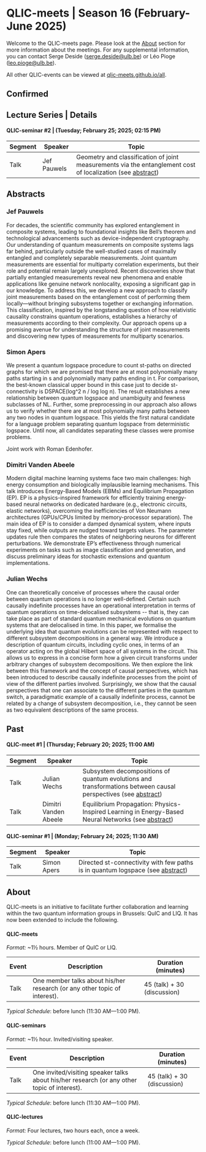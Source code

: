 # QLIC-meets | Season 16 (February-June 2025)
Welcome to the QLIC-meets page. Please look at the [About](#About) section for more information about the meetings. For any supplemental information, you can contact Serge Deside (serge.deside@ulb.be) or Léo Pioge (leo.pioge@ulb.be).  

All other QLIC-events can be viewed at [qlic-meets.github.io/all](https://qlic-meets.github.io/all). 

## Confirmed

## Lecture Series | Details



#### QLIC-seminar #2 | (Tuesday; February 25; 2025; 02:15 PM) 

| Segment | Speaker      | Topic                                                        | 
| ------- | ------------ | ------------------------------------------------------------ | 
|  Talk | Jef Pauwels | Geometry and classification of joint measurements via the entanglement cost of localization (see [abstract](#Jef-Pauwels)) | 

## Abstracts

### Jef Pauwels
For decades, the scientific community has explored entanglement in composite systems, leading to foundational insights like Bell’s theorem and technological advancements such as device-independent cryptography. Our understanding of quantum measurements on composite systems lags far behind, particularly outside the well-studied cases of maximally entangled and completely separable measurements. Joint quantum measurements are essential for multiparty correlation experiments, but their role and potential remain largely unexplored. Recent discoveries show that partially entangled measurements reveal new phenomena and enable applications like genuine network nonlocality, exposing a significant gap in our knowledge. To address this, we develop a new approach to classify joint measurements based on the entanglement cost of performing them locally—without bringing subsystems together or exchanging information. This classification, inspired by the longstanding question of how relativistic causality constrains quantum operations, establishes a hierarchy of measurements according to their complexity. Our approach opens up a promising avenue for understanding the structure of joint measurements and discovering new types of measurements for multiparty scenarios.

### Simon Apers
We present a quantum logspace procedure to count st-paths on directed graphs for which we are promised that there are at most polynomially many paths starting in s and polynomially many paths ending in t. For comparison, the best-known classical upper bound in this case just to decide st-connectivity is DSPACE(log^2 n / log log n). The result establishes a new relationship between quantum logspace and unambiguity and fewness subclasses of NL. Further, some preprocessing in our approach also allows us to verify whether there are at most polynomially many paths between any two nodes in quantum logspace. This yields the first natural candidate for a language problem separating quantum logspace from deterministic logspace. Until now, all candidates separating these classes were promise problems.

Joint work with Roman Edenhofer.

### Dimitri Vanden Abeele

Modern digital machine learning systems face two main challenges: high energy consumption and biologically implausible learning mechanisms. This talk introduces Energy-Based Models (EBMs) and Equilibrium Propagation (EP). EP is a physics-inspired framework for efficiently training energy-based neural networks on dedicated hardware (e.g., electronic circuits, elastic networks), overcoming the inefficiencies of Von Neumann architectures (GPUs/CPUs limited by memory-processor separation). The main idea of EP is to consider a damped dynamical system, where inputs stay fixed, while outputs are nudged toward targets values. The parameter updates rule then compares the states of neighboring neurons for different perturbations. We demonstrate EP’s effectiveness through numerical experiments on tasks such as image classification and generation, and discuss preliminary ideas for stochastic extensions and quantum implementations.

### Julian Wechs

One can theoretically conceive of processes where the causal order between quantum operations is no longer well-defined. Certain such causally indefinite processes have an operational interpretation in terms of quantum operations on time-delocalised subsystems -- that is, they can take place as part of standard quantum mechanical evolutions on quantum systems that are delocalised in time. In this paper, we formalise the underlying idea that quantum evolutions can be represented with respect to different subsystem decompositions in a general way. We introduce a description of quantum circuits, including cyclic ones, in terms of an operator acting on the global Hilbert space of all systems in the circuit. This allows us to express in a concise form how a given circuit transforms under arbitrary changes of subsystem decompositions. We then explore the link between this framework and the concept of causal perspectives, which has been introduced to describe causally indefinite processes from the point of view of the different parties involved. Surprisingly, we show that the causal perspectives that one can associate to the different parties in the quantum switch, a paradigmatic example of a causally indefinite process, cannot be related by a change of subsystem decomposition, i.e., they cannot be seen as two equivalent descriptions of the same process.

## Past

#### QLIC-meet #1 | (Thursday; February 20; 2025; 11:00 AM) 

| Segment | Speaker      | Topic                                                        | 
| ------- | ------------ | ------------------------------------------------------------ | 
|  Talk | Julian Wechs | Subsystem decompositions of quantum evolutions and transformations between causal perspectives (see [abstract](#Julian-Wechs)) | 
|  Talk | Dimitri Vanden Abeele | Equilibrium Propagation: Physics-Inspired Learning in Energy-Based Neural Networks (see [abstract](#Dimitri-Vanden-Abeele)) | 

#### QLIC-seminar #1 | (Monday; February 24; 2025; 11:30 AM) 

| Segment | Speaker      | Topic                                                        | 
| ------- | ------------ | ------------------------------------------------------------ | 
|  Talk | Simon Apers | Directed st-connectivity with few paths is in quantum logspace (see [abstract](#Simon-Apers)) | 


## About

QLIC-meets is an initiative to facilitate further collaboration and learning within the two quantum information groups in Brussels: QuIC and LIQ. It has now been extended to include the following.


#### QLIC-meets

*Format:* ~1½ hours. Member of QuIC or LIQ.

 | Event    | Description                                                  | Duration (minutes)          |
 | -------- | ------------------------------------------------------------ | --------------------------- |
 | Talk     | One member talks about his/her research (or any other topic of interest). | 45 (talk) + 30 (discussion) |

*Typical Schedule*: before lunch (11:30 AM—1:00 PM).

#### QLIC-seminars

*Format:* ~1½ hour. Invited/visiting speaker.

 | Event    | Description                                                  | Duration (minutes)          |
 | -------- | ------------------------------------------------------------ | --------------------------- |
 | Talk     | One invited/visiting speaker talks about his/her research (or any other topic of interest). | 45 (talk) + 30 (discussion) |

*Typical Schedule*: before lunch (11:30 AM—1:00 PM).


#### QLIC-lectures

*Format:* Four lectures, two hours each, once a week.

*Typical Schedule*: before lunch (11:00 AM—1:00 PM).
